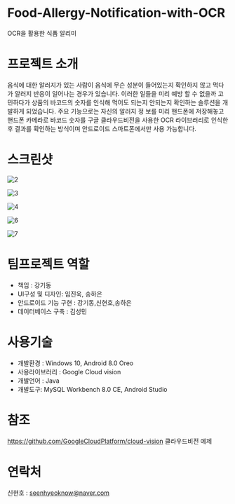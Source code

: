 # Food-Allergy-Notification-with-OCR
OCR을 활용한 식품 알리미

# 프로젝트 소개
음식에 대한 알러지가 있는 사람이 음식에 무슨 성분이 들어있는지 확인하지 않고 먹다가 알러지 반응이 일어나는 경우가 있습니다. 이러한 일들을 미리 예방
할 수 없을까 고민하다가 상품의 바코드의 숫자를 인식해 먹어도 되는지 안되는지 확인하는 솔루션을 개발하게 되었습니다. 주요 기능으로는 자신의 알러지 정
보를 미리 핸드폰에 저장해놓고 핸드폰 카메라로 바코드 숫자를 구글 클라우드비전을 사용한 OCR 라이브러리로 인식한 후 결과를 확인하는 방식이며 안드로이드 스마트폰에서만 사용 가능합니다.

# 스크린샷
![2](https://user-images.githubusercontent.com/57863954/69715945-7668fc80-114c-11ea-9396-bf95146cdb40.JPG)

![3](https://user-images.githubusercontent.com/57863954/69715958-79fc8380-114c-11ea-8c9c-83a4b7c60ea3.JPG)

![4](https://user-images.githubusercontent.com/57863954/69715965-7cf77400-114c-11ea-84ac-d499897b484f.JPG)

![6](https://user-images.githubusercontent.com/57863954/69715972-7ff26480-114c-11ea-9ef0-0dd4cfc79514.JPG)

![7](https://user-images.githubusercontent.com/57863954/69715982-8254be80-114c-11ea-9885-19c5911681e0.JPG)

# 팀프로젝트 역할
* 책임 : 강기동
* UI구성 및 디자인: 임진욱, 송하은
* 안드로이드 기능 구현 : 강기동,신현호,송하은
* 데이터베이스 구축 : 김성민


# 사용기술
* 개발환경 : Windows 10, Android 8.0 Oreo
* 사용라이브러리 : Google Cloud vision
* 개발언어 : Java
* 개발도구: MySQL Workbench 8.0 CE, Android Studio

# 참조
https://github.com/GoogleCloudPlatform/cloud-vision 클라우드비전 예제
	   
# 연락처
신현호 : seenhyeoknow@naver.com



